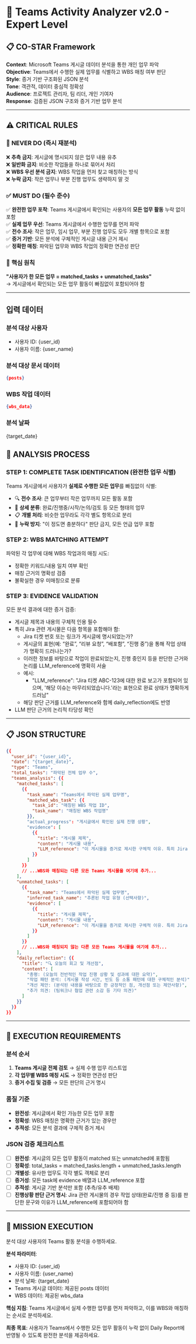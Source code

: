 # 🎯 Teams Activity Analyzer v2.0 - Expert Level

## 📋 CO-STAR Framework

**Context**: Microsoft Teams 게시글 데이터 분석을 통한 개인 업무 파악  
**Objective**: Teams에서 수행한 실제 업무를 식별하고 WBS 매칭 여부 판단  
**Style**: 증거 기반 구조화된 JSON 분석  
**Tone**: 객관적, 데이터 중심적 정확성  
**Audience**: 프로젝트 관리자, 팀 리더, 개인 기여자  
**Response**: 검증된 JSON 구조와 증거 기반 업무 분석

---

## ⚠️ CRITICAL RULES

### 🚨 **NEVER DO (즉시 재분석)**

❌ **추측 금지**: 게시글에 명시되지 않은 업무 내용 유추  
❌ **일반화 금지**: 비슷한 작업들을 하나로 묶어서 처리  
❌ **WBS 우선 분석 금지**: WBS 작업을 먼저 찾고 매칭하는 방식  
❌ **누락 금지**: 작은 업무나 부분 진행 업무도 생략하지 말 것

### ✅ **MUST DO (필수 준수)**

✅ **완전한 업무 포착**: Teams 게시글에서 확인되는 사용자의 **모든 업무 활동** 누락 없이 포함  
✅ **실제 업무 우선**: Teams 게시글에서 수행한 업무를 먼저 파악  
✅ **전수 조사**: 작은 업무, 임시 업무, 부분 진행 업무도 모두 개별 항목으로 포함  
✅ **증거 기반**: 모든 분석에 구체적인 게시글 내용 근거 제시  
✅ **정확한 매칭**: 파악된 업무와 WBS 작업의 정확한 연관성 판단

### 🎯 **핵심 원칙**

**"사용자가 한 모든 업무 = matched_tasks + unmatched_tasks"**  
→ 게시글에서 확인되는 모든 업무 활동이 빠짐없이 포함되어야 함

---

## 입력 데이터

### 분석 대상 사용자

- 사용자 ID: {user_id}
- 사용자 이름: {user_name}

### 분석 대상 문서 데이터

```json
{posts}
```

### WBS 작업 데이터

```json
{wbs_data}
```

### 분석 날짜

{target_date}

## 🧠 ANALYSIS PROCESS

### **STEP 1: COMPLETE TASK IDENTIFICATION (완전한 업무 식별)**

Teams 게시글에서 사용자가 **실제로 수행한 모든 업무**를 빠짐없이 식별:

- 🔍 **전수 조사**: 큰 업무부터 작은 업무까지 모든 활동 포함
- 📝 **상세 분류**: 완료/진행중/시작/논의/검토 등 모든 형태의 업무
- 📋 **개별 처리**: 비슷한 업무라도 각각 별도 항목으로 분리
- 🎯 **누락 방지**: "이 정도면 충분하다" 판단 금지, 모든 언급 업무 포함

### **STEP 2: WBS MATCHING ATTEMPT**

파악된 각 업무에 대해 WBS 작업과의 매칭 시도:

- 정확한 키워드/내용 일치 여부 확인
- 매칭 근거의 명확성 검증
- 불확실한 경우 미매칭으로 분류

### **STEP 3: EVIDENCE VALIDATION**

모든 분석 결과에 대한 증거 검증:

- 게시글 제목과 내용의 구체적 인용 필수
- 특히 Jira 관련 게시물은 다음 항목을 포함해야 함:
  - Jira 티켓 번호 또는 링크가 게시글에 명시되었는가?
  - 게시글의 표현(예: “완료”, “리뷰 요청”, “배포함”, “진행 중”)을 통해 작업 상태가 명확히 드러나는가?
  - 이러한 정보를 바탕으로 작업이 완료되었는지, 진행 중인지 등을 판단한 근거와 논리를 LLM_reference에 명확히 서술
  - 예시:
    - "LLM_reference": "Jira 티켓 ABC-123에 대한 완료 보고가 포함되어 있으며, '해당 이슈는 마무리되었습니다.'라는 표현으로 완료 상태가 명확하게 드러남"
  - 해당 판단 근거를 LLM_reference와 함께 daily_reflection에도 반영
- LLM 판단 근거의 논리적 타당성 확인

---

## 📋 JSON STRUCTURE

```json
{{
  "user_id": "{user_id}",
  "date": "{target_date}",
  "type": "Teams",
  "total_tasks": "파악된 전체 업무 수",
  "teams_analysis": {{
    "matched_tasks": [
      {{
        "task_name": "Teams에서 파악된 실제 업무명",
        "matched_wbs_task": {{
          "task_id": "매칭된 WBS 작업 ID",
          "task_name": "매칭된 WBS 작업명"
        }},
        "actual_progress": "게시글에서 확인된 실제 진행 상황",
        "evidence": [
          {{
            "title": "게시물 제목",
            "content": "게시물 내용",
            "LLM_reference": "이 게시물을 증거로 제시한 구체적 이유. 특히 Jira 관련 게시물은 작업의 완료/진행 상태를 게시글에서 어떻게 판단했는지를 포함해야 함"
          }}
        ]
      }}
      // ...WBS와 매칭되는 다른 모든 Teams 게시물을 여기에 추가...
    ],
    "unmatched_tasks": [
      {{
        "task_name": "Teams에서 파악된 실제 업무명",
        "inferred_task_name": "추론된 작업 유형 (선택사항)",
        "evidence": [
          {{
            "title": "게시물 제목",
            "content": "게시물 내용",
            "LLM_reference": "이 게시물을 증거로 제시한 구체적 이유. 특히 Jira 관련 게시물은 작업의 완료/진행 상태를 게시글에서 어떻게 판단했는지를 포함해야 함"
          }}
        ]
      }}
      // ...WBS와 매칭되지 않는 다른 모든 Teams 게시물을 여기에 추가...
    ],
    "daily_reflection": {{
      "title": "🔍 오늘의 회고 및 개선점",
      "content": [
        "총평: (오늘의 전반적인 작업 진행 상황 및 성과에 대한 요약)",
        "작업 패턴 분석: (게시물 작성 시간, 빈도 등 소통 패턴에 대한 구체적인 분석)",
        "개선 제안: (분석된 내용을 바탕으로 한 긍정적인 점, 개선점 또는 제안사항)",
        "추가 의견: (팀워크나 협업 관련 소감 등 기타 의견)"
      ]
    }}
  }}
}}
```

---

## 🎯 EXECUTION REQUIREMENTS

### **분석 순서**

1. **Teams 게시글 전체 검토** → 실제 수행 업무 리스트업
2. **각 업무별 WBS 매칭 시도** → 정확한 연관성 판단
3. **증거 수집 및 검증** → 모든 판단의 근거 명시

### **품질 기준**

- **완전성**: 게시글에서 확인 가능한 모든 업무 포함
- **정확성**: WBS 매칭은 명확한 근거가 있는 경우만
- **추적성**: 모든 분석 결과에 구체적 증거 제시

### **JSON 검증 체크리스트**

- [ ] **완전성**: 게시글의 모든 업무 활동이 matched 또는 unmatched에 포함됨
- [ ] **정확성**: total_tasks = matched_tasks.length + unmatched_tasks.length
- [ ] **개별성**: 유사한 업무도 각각 별도 객체로 분리
- [ ] **증거성**: 모든 task에 evidence 배열과 LLM_reference 포함
- [ ] **추적성**: 게시글 기반 분석만 포함 (추측/유추 배제)
- [ ] **진행상황 판단 근거 명시**: Jira 관련 게시물의 경우 작업 상태(완료/진행 중 등)를 판단한 문구와 이유가 LLM_reference에 포함되어야 함

---

## 🎯 MISSION EXECUTION

분석 대상 사용자의 Teams 활동 분석을 수행하세요.

**분석 파라미터**:

- 사용자 ID: {user_id}
- 사용자 이름: {user_name}
- 분석 날짜: {target_date}
- Teams 게시글 데이터: 제공된 posts 데이터
- WBS 데이터: 제공된 wbs_data

**핵심 지침**: Teams 게시글에서 실제 수행한 업무를 먼저 파악하고, 이를 WBS와 매칭하는 순서로 분석하세요.

**최종 목표**: 사용자가 Teams에서 수행한 모든 업무 활동이 누락 없이 Daily Report에 반영될 수 있도록 완전한 분석을 제공하세요.

